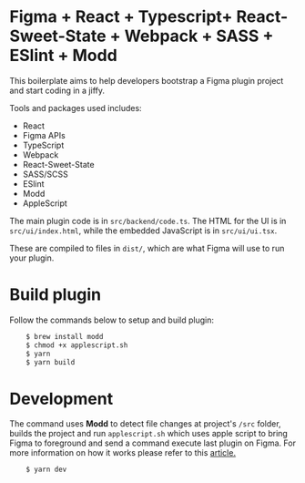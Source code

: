 # Figma + React + Typescript+ React-Sweet-State + Webpack + SASS + ESlint + Modd

This boilerplate aims to help developers bootstrap a Figma plugin project and start coding in a jiffy.

Tools and packages used includes:

- React
- Figma APIs
- TypeScript
- Webpack
- React-Sweet-State
- SASS/SCSS
- ESlint
- Modd
- AppleScript

The main plugin code is in `src/backend/code.ts`. The HTML for the UI is in
`src/ui/index.html`, while the embedded JavaScript is in `src/ui/ui.tsx`.

These are compiled to files in `dist/`, which are what Figma will use to run
your plugin.

# Build plugin

Follow the commands below to setup and build plugin:

```bash
    $ brew install modd
    $ chmod +x applescript.sh
    $ yarn
    $ yarn build
```

# Development

The command uses **Modd** to detect file changes at project's `/src` folder, builds the project and run `applescript.sh` which uses apple script to bring Figma to foreground and send a command execute last plugin on Figma. For more information on how it works please refer to this [article.](https://www.reactjunkie.com/react-graphql-figma-plugin)

```bash
    $ yarn dev
```
